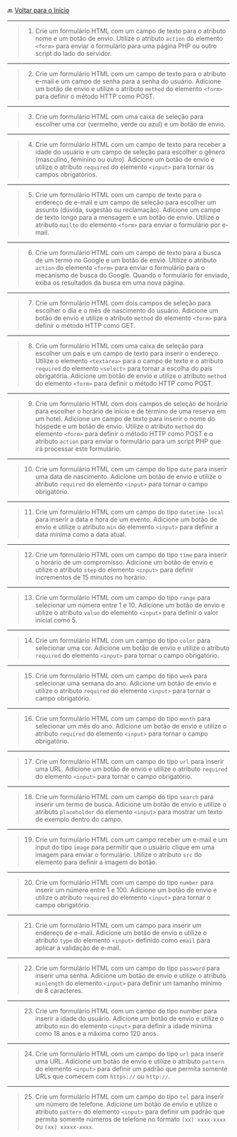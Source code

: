 🔙 [Voltar para o Início](https://github.com/4L1C3-R4BB1T/desenvolvimento-web "Voltar para o Início")

---

> 1. Crie um formulário HTML com um campo de texto para o atributo nome e um botão de envio. Utilize o atributo ```action``` do elemento ```<form>``` para enviar o formulário para uma página PHP ou outro script do lado do servidor.

---

> 2. Crie um formulário HTML com um campo de texto para o atributo e-mail e um campo de senha para a senha do usuário. Adicione um botão de envio e utilize o atributo ```method``` do elemento ```<form>``` para definir o método HTTP como POST.

---

> 3. Crie um formulário HTML com uma caixa de seleção para escolher uma cor (vermelho, verde ou azul) e um botão de envio.

---

> 4. Crie um formulário HTML com um campo de texto para receber a idade do usuário e um campo de seleção para escolher o gênero (masculino, feminino ou outro). Adicione um botão de envio e utilize o atributo ```required``` do elemento ```<input>``` para tornar os campos obrigatórios.

---

> 5. Crie um formulário HTML com um campo de texto para o endereço de e-mail e um campo de seleção para escolher um assunto (dúvida, sugestão ou reclamação). Adicione um campo de texto longo para a mensagem e um botão de envio. Utilize o atributo ```mailto``` do elemento ```<form>``` para enviar o formulário por e-mail. 

---

> 6. Crie um formulário HTML com um campo de texto para a busca de um termo no Google e um botão de envio. Utilize o atributo ```action``` do elemento ```<form>``` para enviar o formulário para o mecanismo de busca do Google. Quando o formulário for enviado, exiba os resultados da busca em uma nova página.

---

> 7. Crie um formulário HTML com dois campos de seleção para escolher o dia e o mês de nascimento do usuário. Adicione um botão de envio e utilize o atributo ```method``` do elemento ```<form>``` para definir o método HTTP como GET.

---

> 8. Crie um formulário HTML com uma caixa de seleção para escolher um país e um campo de texto para inserir o endereço. Utilize o elemento ```<textarea>``` para o campo de texto e o atributo ```required``` do elemento ```<select>``` para tornar a escolha do país obrigatória. Adicione um botão de envio e utilize o atributo ```method``` do elemento ```<form>``` para definir o método HTTP como POST.

---

> 9. Crie um formulário HTML com dois campos de seleção de horário para escolher o horário de início e de término de uma reserva em um hotel. Adicione um campo de texto para inserir o nome do hóspede e um botão de envio. Utilize o atributo ```method``` do elemento ```<form>``` para definir o método HTTP como POST e o atributo ```action``` para enviar o formulário para um script PHP que irá processar este formulário.

---

> 10. Crie um formulário HTML com um campo do tipo ```date``` para inserir uma data de nascimento. Adicione um botão de envio e utilize o atributo ```required``` do elemento ```<input>``` para tornar o campo obrigatório.

---

> 11. Crie um formulário HTML com um campo do tipo ```datetime-local``` para inserir a data e hora de um evento. Adicione um botão de envio e utilize o atributo ```min``` do elemento ```<input>``` para definir a data mínima como a data atual. 

---

> 12. Crie um formulário HTML com um campo do tipo ```time``` para inserir o horário de um compromisso. Adicione um botão de envio e utilize o atributo ```step``` do elemento ```<input>``` para definir incrementos de 15 minutos no horário.

---

> 13. Crie um formulário HTML com um campo do tipo ```range``` para selecionar um número entre 1 e 10. Adicione um botão de envio e utilize o atributo ```value``` do elemento ```<input>``` para definir o valor inicial como 5.

---

> 14. Crie um formulário HTML com um campo do tipo ```color``` para selecionar uma cor. Adicione um botão de envio e utilize o atributo ```required``` do elemento ```<input>``` para tornar o campo obrigatório.

---

> 15. Crie um formulário HTML com um campo do tipo ```week``` para selecionar uma semana do ano. Adicione um botão de envio e utilize o atributo ```required``` do elemento ```<input>``` para tornar o campo obrigatório.

---

> 16. Crie um formulário HTML com um campo do tipo ```month``` para selecionar um mês do ano. Adicione um botão de envio e utilize o atributo ```required``` do elemento ```<input>``` para tornar o campo obrigatório.

---

> 17. Crie um formulário HTML com um campo do tipo ```url``` para inserir uma URL. Adicione um botão de envio e utilize o atributo ```required``` do elemento ```<input>``` para tornar o campo obrigatório.

---

> 18. Crie um formulário HTML com um campo do tipo ```search``` para inserir um termo de busca. Adicione um botão de envio e utilize o atributo ```placeholder``` do elemento ```<input>``` para mostrar um texto de exemplo dentro do campo.

---

> 19. Crie um formulário HTML com um campo receber um e-mail e um input do tipo ```image``` para permitir que o usuário clique em uma imagem para enviar o formulário. Utilize o atributo ```src``` do elemento para definir a imagem do botão. 

---

> 20. Crie um formulário HTML com um campo do tipo ```number``` para inserir um número entre 1 e 100. Adicione um botão de envio e utilize o atributo ```required``` do elemento ```<input>``` para tornar o campo obrigatório.

---

> 21. Crie um formulário HTML com um campo para inserir um endereço de e-mail. Adicione um botão de envio e utilize o atributo ```type``` do elemento ```<input>``` definido como ```email``` para aplicar a validação de e-mail.

---

> 22. Crie um formulário HTML com um campo do tipo ```password``` para inserir uma senha. Adicione um botão de envio e utilize o atributo ```minlength``` do elemento ```<input>``` para definir um tamanho mínimo de 8 caracteres.

---

> 23. Crie um formulário HTML com um campo do tipo number para inserir a idade do usuário. Adicione um botão de envio e utilize o atributo ```min``` do elemento ```<input>``` para definir a idade mínima como 18 anos e a máxima como 120 anos.

---

> 24. Crie um formulário HTML com um campo do tipo ```url``` para inserir uma URL. Adicione um botão de envio e utilize o atributo ```pattern``` do elemento ```<input>``` para definir um padrão que permita somente URLs que comecem com ```https://``` ou ```http://```.

--- 

> 25. Crie um formulário HTML com um campo do tipo ```tel``` para inserir um número de telefone. Adicione um botão de envio e utilize o atributo ```pattern``` do elemento ```<input>``` para definir um padrão que permita somente números de telefone no formato ```(xx) xxxx-xxxx``` ou ```(xx) xxxxx-xxxx```.
